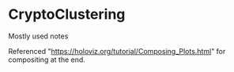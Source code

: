 # CryptoClustering
Mostly used notes


Referenced "https://holoviz.org/tutorial/Composing_Plots.html" for compositing at the end.